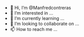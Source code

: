 - 👋 Hi, I’m @Manfredcontreras
- 👀 I’m interested in ...
- 🌱 I’m currently learning ...
- 💞️ I’m looking to collaborate on ...
- 📫 How to reach me ...

<!---
Manfredcontreras/Manfredcontreras is a ✨ special ✨ repository because its `README.md` (this file) appears on your GitHub profile.
You can click the Preview link to take a look at your changes.
--->
